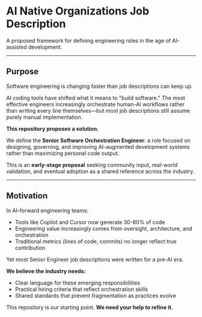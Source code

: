 # AI Native Organizations Job Description

A proposed framework for defining engineering roles in the age of AI-assisted development.

---

## Purpose

Software engineering is changing faster than job descriptions can keep up.

AI coding tools have shifted what it means to "build software." The most effective 
engineers increasingly orchestrate human-AI workflows rather than writing every 
line themselves—but most job descriptions still assume purely manual implementation.

**This repository proposes a solution.**

We define the **Senior Software Orchestration Engineer**: a role focused on 
designing, governing, and improving AI-augmented development systems rather than 
maximizing personal code output.

This is an **early-stage proposal** seeking community input, real-world validation, 
and eventual adoption as a shared reference across the industry.

---

## Motivation

In AI-forward engineering teams:
- Tools like Copilot and Cursor now generate 30-60% of code
- Engineering value increasingly comes from oversight, architecture, and orchestration
- Traditional metrics (lines of code, commits) no longer reflect true contribution

Yet most Senior Engineer job descriptions were written for a pre-AI era.

**We believe the industry needs:**
- Clear language for these emerging responsibilities
- Practical hiring criteria that reflect orchestration skills
- Shared standards that prevent fragmentation as practices evolve

This repository is our starting point. **We need your help to refine it.**
